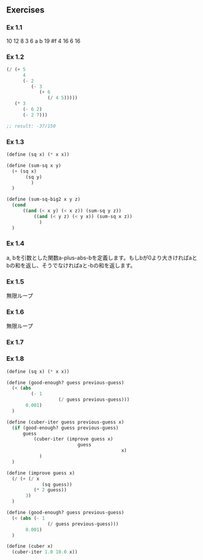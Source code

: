Exercises
---------

### Ex 1.1

10
12
8
3
6
a
b
19
\#f
4
16
6
16

### Ex 1.2

```ex0102.scm
(/ (+ 5
      4
      (- 2
         (- 3
            (+ 6
               (/ 4 5)))))
   (* 3
      (- 6 2)
      (- 2 7)))

;; result: -37/150
```

### Ex 1.3

```ex0103.scm
(define (sq x) (* x x))

(define (sum-sq x y)
  (+ (sq x)
       (sq y)
         )
  )

(define (sum-sq-big2 x y z)
  (cond
      ((and (< x y) (< x z)) (sum-sq y z))
          ((and (< y z) (< y x)) (sum-sq x z))
            )
  )
```

### Ex 1.4

a, bを引数とした関数a-plus-abs-bを定義します。もしbが0より大きければaとbの和を返し、そうでなければaと-bの和を返します。

### Ex 1.5

無限ループ

### Ex 1.6

無限ループ

### Ex 1.7


### Ex 1.8

```ex0108.scm
(define (sq x) (* x x))

(define (good-enough? guess previous-guess)
  (< (abs
         (- 1
                   (/ guess previous-guess)))
       0.001)
  )

(define (cuber-iter guess previous-guess x)
  (if (good-enough? guess previous-guess)
      guess
          (cuber-iter (improve guess x)
                          guess
                                          x)
            )
  )

(define (improve guess x)
  (/ (+ (/ x
             (sq guess))
          (* 2 guess))
       3)
  )

(define (good-enough? guess previous-guess)
  (< (abs (- 1
               (/ guess previous-guess)))
       0.001)
  )

(define (cuber x)
  (cuber-iter 1.0 10.0 x))
```
